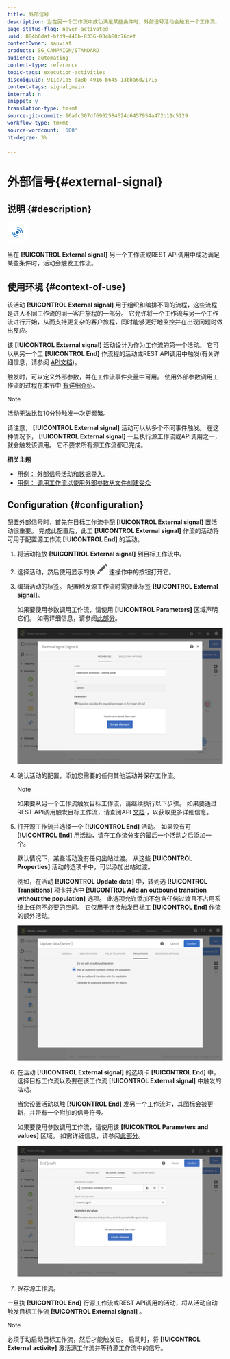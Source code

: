 ```yaml
---
title: 外部信号
description: 当在另一个工作流中成功满足某些条件时，外部信号活动会触发一个工作流。
page-status-flag: never-activated
uuid: 884b6daf-bfd9-440b-8336-004b80c76def
contentOwner: sauviat
products: SG_CAMPAIGN/STANDARD
audience: automating
content-type: reference
topic-tags: execution-activities
discoiquuid: 911c71b5-da8b-4916-b645-13bba6d21715
context-tags: signal,main
internal: n
snippet: y
translation-type: tm+mt
source-git-commit: 16afc307df6902584624d6457954a472b11c5129
workflow-type: tm+mt
source-wordcount: '600'
ht-degree: 3%

---
```



# 外部信号{#external-signal}

## 说明 {#description}

![](assets/signal.png)

当在 **[!UICONTROL External signal]** 另一个工作流或REST API调用中成功满足某些条件时，活动会触发工作流。

## 使用环境 {#context-of-use}

该活动 **[!UICONTROL External signal]** 用于组织和编排不同的流程，这些流程是进入不同工作流的同一客户旅程的一部分。 它允许将一个工作流与另一个工作流进行开始，从而支持更复杂的客户旅程，同时能够更好地监控并在出现问题时做出反应。

该 **[!UICONTROL External signal]** 活动设计为作为工作流的第一个活动。 它可以从另一个工 **[!UICONTROL End]** 作流程的活动或REST API调用中触发(有关详细信息，请参阅 [API文档](../../api/using/triggering-a-signal-activity.md))。

触发时，可以定义外部参数，并在工作流事件变量中可用。 使用外部参数调用工作流的过程在本节中 [有详细介绍](../../automating/using/calling-a-workflow-with-external-parameters.md)。

>[!NOTE]
>
>活动无法比每10分钟触发一次更频繁。

请注意， **[!UICONTROL External signal]** 活动可以从多个不同事件触发。 在这种情况下， **[!UICONTROL External signal]** 一旦执行源工作流或API调用之一，就会触发该调用。 它不要求所有源工作流都已完成。

**相关主题**

* [用例： 外部信号活动和数据导入](../../automating/using/external-signal-data-import.md)。
* [用例： 调用工作流以使用外部参数从文件创建受众](../../automating/using/calling-a-workflow-with-external-parameters.md#use-case)

## Configuration {#configuration}

配置外部信号时，首先在目标工作流中配 **[!UICONTROL External signal]** 置活动很重要。 完成此配置后，此工 **[!UICONTROL External signal]** 作流的活动将可用于配置源工作流 **[!UICONTROL End]** 的活动。

1. 将活动拖放 **[!UICONTROL External signal]** 到目标工作流中。
1. 选择活动，然后使用显示的快 ![](assets/edit_darkgrey-24px.png) 速操作中的按钮打开它。
1. 编辑活动的标签。 配置触发源工作流时需要此标签 **[!UICONTROL External signal]**。

   如果要使用参数调用工作流，请使用 **[!UICONTROL Parameters]** 区域声明它们。 如需详细信息，请参阅[此部分](../../automating/using/calling-a-workflow-with-external-parameters.md#declaring-the-parameters-in-the-external-signal-activity)。

   ![](assets/external_signal_configuration.png)

1. 确认活动的配置，添加您需要的任何其他活动并保存工作流。

   >[!NOTE]
   >
   >如果要从另一个工作流触发目标工作流，请继续执行以下步骤。 如果要通过REST API调用触发目标工作流，请查阅API [文档](../../api/using/triggering-a-signal-activity.md) ，以获取更多详细信息。

1. 打开源工作流并选择一个 **[!UICONTROL End]** 活动。 如果没有可 **[!UICONTROL End]** 用活动，请在工作流分支的最后一个活动之后添加一个。

   默认情况下，某些活动没有任何出站过渡。 从这些 **[!UICONTROL Properties]** 活动的选项卡中，可以添加出站过渡。

   例如，在活动 **[!UICONTROL Update data]** 中，转到选 **[!UICONTROL Transitions]** 项卡并选中 **[!UICONTROL Add an outbound transition without the population]** 选项。 此选项允许添加不包含任何过渡且不占用系统上任何不必要的空间。 它仅用于连接触发目标工 **[!UICONTROL End]** 作流的额外活动。

   ![](assets/external_signal_empty_transition.png)

1. 在活动 **[!UICONTROL External signal]** 的选项卡 **[!UICONTROL End]** 中，选择目标工作流以及要在该工作流 **[!UICONTROL External signal]** 中触发的活动。

   当您设置活动以触 **[!UICONTROL End]** 发另一个工作流时，其图标会被更新，并带有一个附加的信号符号。

   如果要使用参数调用工作流，请使用该 **[!UICONTROL Parameters and values]** 区域。 如需详细信息，请参阅[此部分](../../automating/using/calling-a-workflow-with-external-parameters.md#defining-the-parameters-when-calling-the-workflow)。

   ![](assets/external_signal_end.png)

1. 保存源工作流。

一旦执 **[!UICONTROL End]** 行源工作流或REST API调用的活动，将从活动自动触发目标工作流 **[!UICONTROL External signal]** 。

>[!NOTE]
>
>必须手动启动目标工作流，然后才能触发它。 启动时，将 **[!UICONTROL External activity]** 激活源工作流并等待源工作流中的信号。
